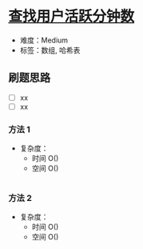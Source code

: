 # [查找用户活跃分钟数](https://leetcode-cn.com/problems/finding-the-users-active-minutes/)

- 难度：Medium
- 标签：数组, 哈希表

## 刷题思路

- [ ] xx
- [ ] xx

### 方法 1

- 复杂度：
    - 时间 O()
    - 空间 O()

``` js

```

### 方法 2

- 复杂度：
    - 时间 O()
    - 空间 O()

``` js

```
